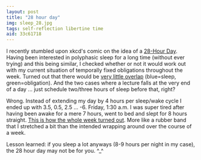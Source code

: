 ```yaml
---
layout: post
title: "28 hour day"
img: sleep_28.jpg
tags: self-reflection libertine time
aid: 33c61718
---
```


I recently stumbled upon xkcd's comic on the idea of a [28-Hour Day](https://xkcd.com/320/). Having been interested in polyphasic sleep for a long time (without ever trying) and this being similar, I checked whether or not it would work out with my current situation of temporally fixed obligations throughout the week. Turned out that there would be [very little overlap](/assets/img/blog/sleep_28_plan.jpg) (blue=sleep, green=obligation). And the two cases where a lecture falls at the very end of a day ... just schedule two/three hours of sleep before that, right?

Wrong. Instead of extending my day by 4 hours per sleep/wake cycle I ended up with 3.5, 0.5, 2.5 ... -6. Friday, 1:30 a.m. I was super tired after having been awake for a mere 7 hours, went to bed and slept for 8 hours straight. [This is how the whole week turned out](/assets/img/blog/sleep_28_turnout.jpg). More like a rubber band that I stretched a bit than the intended wrapping around over the course of a week.

Lesson learned: if you sleep a lot anyways (8-9 hours per night in my case), the 28 hour day may not be for you. ^_^
